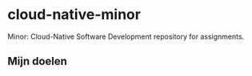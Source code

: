 # cloud-native-minor
Minor: Cloud-Native Software Development repository for assignments.

## Mijn doelen
